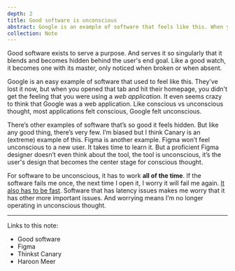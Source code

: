 ```yaml
---
depth: 2
title: Good software is unconscious
abstract: Google is an example of software that feels like this. When you open it, you don’t get the feeling that you’re opening a web application. It even seems crazy to think that Google is a web application. Like conscious vs unconscious thought, most applications feel conscious, Google feels unconscious."
collection: Note
---
```

Good software exists to serve a purpose. And serves it so singularly that it blends and becomes hidden behind the user's end goal. Like a good watch, it becomes one with its master, only noticed when broken or when absent.

Google is an easy example of software that used to feel like this. They've lost it now, but when you opened that tab and hit their homepage, you didn't get the feeling that you were using a _web application_. It even seems crazy to think that Google was a web application. Like conscious vs unconscious thought, most applications felt conscious, Google felt unconscious.

There’s other examples of software that’s so good it feels hidden. But like any good thing, there’s very few. I’m biased but I think <inter-link href="canary">Canary</inter-link> is an (extreme) example of this. <inter-link href="figma">Figma</inter-link> is another example. Figma won’t feel unconscious to a new user. It takes time to learn it. But a proficient Figma designer doesn’t even think about the tool, the tool is unconscious, it’s the user's design that becomes the center stage for conscious thought.

For software to be unconscious, it has to work **all of the time**. If the software fails me once, the next time I open it, I worry it will fail me again. [It also has to be fast](https://craigmod.com/essays/fast_software/). Software that has latency issues makes me worry that it has other more important issues. And worrying means I’m no longer operating in unconscious thought.

---

Links to this note:
- <inter-link href="good-software">Good software</inter-link>
- <inter-link href="figma">Figma</inter-link>
- <inter-link href="canary">Thinkst Canary</inter-link>
- <inter-link href="haroon-meer">Haroon Meer</inter-link>